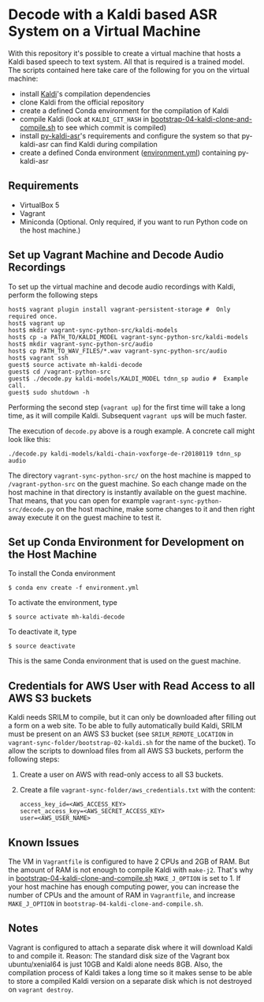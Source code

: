 # Decode with a Kaldi based ASR System on a Virtual Machine

With this repository it's possible to create a virtual machine that
hosts a Kaldi based speech to text system. All that is required is a
trained model. The scripts contained here take care of the following
for you on the virtual machine:

- install [Kaldi](https://github.com/kaldi-asr/kaldi)'s compilation
  dependencies
- clone Kaldi from the official repository
- create a defined Conda environment for the compilation of Kaldi
- compile Kaldi (look at `KALDI_GIT_HASH` in
  [bootstrap-04-kaldi-clone-and-compile.sh](vagrant-sync-folder/bootstrap-04-kaldi-clone-and-compile.sh)
  to see which commit is compiled)
- install [py-kaldi-asr](https://github.com/gooofy/py-kaldi-asr)'s
  requirements and configure the system so that py-kaldi-asr can find
  Kaldi during compilation
- create a defined Conda environment
  ([environment.yml](environment.yml)) containing py-kaldi-asr


## Requirements

- VirtualBox 5
- Vagrant
- Miniconda (Optional. Only required, if you want to run Python code
  on the host machine.)


## Set up Vagrant Machine and Decode Audio Recordings

To set up the virtual machine and decode audio recordings with Kaldi,
perform the following steps

    host$ vagrant plugin install vagrant-persistent-storage #  Only required once.
    host$ vagrant up
    host$ mkdir vagrant-sync-python-src/kaldi-models
    host$ cp -a PATH_TO/KALDI_MODEL vagrant-sync-python-src/kaldi-models
    host$ mkdir vagrant-sync-python-src/audio
    host$ cp PATH_TO_WAV_FILES/*.wav vagrant-sync-python-src/audio
    host$ vagrant ssh
    guest$ source activate mh-kaldi-decode
    guest$ cd /vagrant-python-src
    guest$ ./decode.py kaldi-models/KALDI_MODEL tdnn_sp audio #  Example call.
    guest$ sudo shutdown -h

Performing the second step (`vagrant up`) for the first time will take
a long time, as it will compile Kaldi. Subsequent `vagrant up`s will
be much faster.

The execution of `decode.py` above is a rough example. A concrete call
might look like this:

    ./decode.py kaldi-models/kaldi-chain-voxforge-de-r20180119 tdnn_sp audio

The directory `vagrant-sync-python-src/` on the host machine is mapped
to `/vagrant-python-src` on the guest machine. So each change made on
the host machine in that directory is instantly available on the guest
machine. That means, that you can open for example
`vagrant-sync-python-src/decode.py` on the host machine, make some
changes to it and then right away execute it on the guest machine to
test it.


## Set up Conda Environment for Development on the Host Machine

To install the Conda environment

    $ conda env create -f environment.yml

To activate the environment, type

    $ source activate mh-kaldi-decode

To deactivate it, type

    $ source deactivate

This is the same Conda environment that is used on the guest machine.


## Credentials for AWS User with Read Access to all AWS S3 buckets

Kaldi needs SRILM to compile, but it can only be downloaded after
filling out a form on a web site. To be able to fully automatically
build Kaldi, SRILM must be present on an AWS S3 bucket (see
`SRILM_REMOTE_LOCATION` in `vagrant-sync-folder/bootstrap-02-kaldi.sh`
for the name of the bucket). To allow the scripts to download files
from all AWS S3 buckets, perform the following steps:

1. Create a user on AWS with read-only access to all S3 buckets.

2. Create a file `vagrant-sync-folder/aws_credentials.txt` with the content:

   ```
   access_key_id=<AWS_ACCESS_KEY>
   secret_access_key=<AWS_SECRET_ACCESS_KEY>
   user=<AWS_USER_NAME>

   ```

## Known Issues

The VM in `Vagrantfile` is configured to have 2 CPUs and 2GB of
RAM. But the amount of RAM is not enough to compile Kaldi with `make-j2`.
That's why in
[bootstrap-04-kaldi-clone-and-compile.sh](https://github.com/mpuels/mh-kaldi-decode/blob/master/vagrant-sync-folder/bootstrap-04-kaldi-clone-and-compile.sh)
`MAKE_J_OPTION` is set to 1. If your host machine has enough computing
power, you can increase the number of CPUs and the amount of RAM in
`Vagrantfile`, and increase `MAKE_J_OPTION` in
`bootstrap-04-kaldi-clone-and-compile.sh`.


## Notes

Vagrant is configured to attach a separate disk where it will download
Kaldi to and compile it. Reason: The standard disk size of the Vagrant
box ubuntu/xenial64 is just 10GB and Kaldi alone needs 8GB. Also, the
compilation process of Kaldi takes a long time so it makes sense to be
able to store a compiled Kaldi version on a separate disk which is not
destroyed on `vagrant destroy`.

